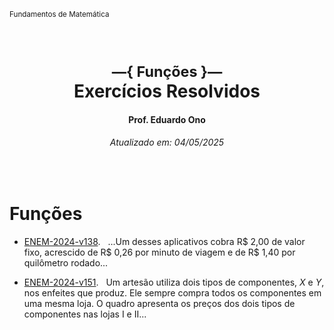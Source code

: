 <sup>Fundamentos de Matemática</sup>
<img alt="" width="100%" height="2px" align="right">

&nbsp;

<h1 align="center"><sup>&mdash;{ Funções }&mdash;</sup><br>Exercícios Resolvidos</h1>
<h4 align="center">Prof. Eduardo Ono</h4>
<h6 align="center">Atualizado em: 04/05/2025</h6>

&nbsp;

# Funções

* [ENEM-2024-v138](./exercicios-resolvidos/enem-2024-v138.ipynb). &nbsp; ...Um desses aplicativos cobra R\$ 2,00 de valor fixo, acrescido de R\$ 0,26 por minuto de viagem e de R\$ 1,40 por quilômetro rodado...

* [ENEM-2024-v151](./exercicios-resolvidos/enem-2024-v151.ipynb). &nbsp; Um artesão utiliza dois tipos de componentes, $X$ e $Y$, nos enfeites que produz. Ele sempre compra todos os componentes em uma mesma loja. O quadro apresenta os preços dos dois tipos de componentes nas lojas $\text{I}$ e $\text{II}$...

&nbsp;
